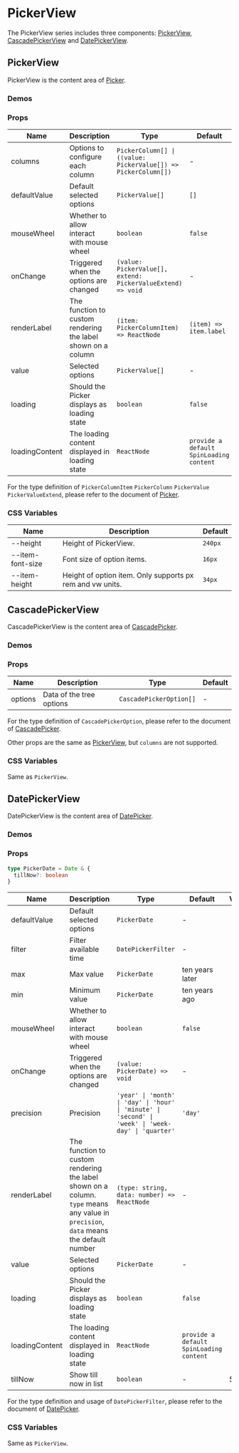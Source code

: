 # PickerView

The PickerView series includes three components: [PickerView](#pickerview), [CascadePickerView](#cascadepickerview) and [DatePickerView](#datepickerview).

## PickerView

PickerView is the content area of [Picker](/components/picker/#picker).

### Demos

<code src="./demos/demo1.tsx"></code>

### Props

| Name | Description | Type | Default |
| --- | --- | --- | --- |
| columns | Options to configure each column | `PickerColumn[] \| ((value: PickerValue[]) => PickerColumn[])` | - |
| defaultValue | Default selected options | `PickerValue[]` | `[]` |
| mouseWheel | Whether to allow interact with mouse wheel | `boolean` | `false` |
| onChange | Triggered when the options are changed | `(value: PickerValue[], extend: PickerValueExtend) => void` | - |
| renderLabel | The function to custom rendering the label shown on a column | `(item: PickerColumnItem) => ReactNode` | `(item) => item.label` |
| value | Selected options | `PickerValue[]` | - |
| loading | Should the Picker displays as loading state | `boolean` | `false` |
| loadingContent | The loading content displayed in loading state | `ReactNode` | `provide a default SpinLoading content` |

For the type definition of `PickerColumnItem` `PickerColumn` `PickerValue` `PickerValueExtend`, please refer to the document of [Picker](/components/picker).

### CSS Variables

| Name | Description | Default |
| --- | --- | --- |
| --height | Height of PickerView. | `240px` |
| --item-font-size | Font size of option items. | `16px` |
| --item-height | Height of option item. Only supports px rem and vw units. | `34px` |

## CascadePickerView

CascadePickerView is the content area of [CascadePicker](/components/picker/#cascadepicker).

### Demos

<code src="../cascade-picker-view/demos/demo1.tsx"></code>

### Props

| Name    | Description              | Type                    | Default |
| ------- | ------------------------ | ----------------------- | ------- |
| options | Data of the tree options | `CascadePickerOption[]` | -       |

For the type definition of `CascadePickerOption`, please refer to the document of [CascadePicker](/components/picker/#cascadepicker).

Other props are the same as [PickerView](#pickerview), but `columns` are not supported.

### CSS Variables

Same as `PickerView`.

## DatePickerView

DatePickerView is the content area of [DatePicker](/components/picker/#datepicker).

### Demos

<code src="../date-picker-view/demos/demo1.tsx"></code>

<code src="../date-picker-view/demos/demo3.tsx"></code>

<code src="../date-picker-view/demos/demo2.tsx" debug></code>

### Props

```typescript
type PickerDate = Date & {
  tillNow?: boolean
}
```

| Name | Description | Type | Default | Version |
| --- | --- | --- | --- | --- |
| defaultValue | Default selected options | `PickerDate` | - |
| filter | Filter available time | `DatePickerFilter` | - |
| max | Max value | `PickerDate` | ten years later |
| min | Minimum value | `PickerDate` | ten years ago |
| mouseWheel | Whether to allow interact with mouse wheel | `boolean` | `false` |
| onChange | Triggered when the options are changed | `(value: PickerDate) => void` | - |
| precision | Precision | `'year' \| 'month' \| 'day' \| 'hour' \| 'minute' \| 'second' \| 'week' \| 'week-day' \| 'quarter'` | `'day'` |
| renderLabel | The function to custom rendering the label shown on a column. `type` means any value in `precision`, `data` means the default number | `(type: string, data: number) => ReactNode` | - |
| value | Selected options | `PickerDate` | - |
| loading | Should the Picker displays as loading state | `boolean` | `false` |
| loadingContent | The loading content displayed in loading state | `ReactNode` | `provide a default SpinLoading content` |
| tillNow | Show till now in list | `boolean` | - | 5.32.0 |

For the type definition and usage of `DatePickerFilter`, please refer to the document of [DatePicker](/components/picker#datepicker).

### CSS Variables

Same as `PickerView`.
